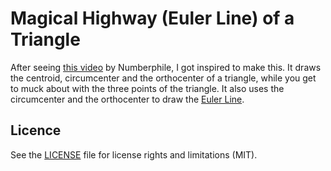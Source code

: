 # Magical Highway (Euler Line) of a Triangle
After seeing [this video](https://youtu.be/wVH4MS6v23U) by Numberphile, I got inspired to make this. It draws the centroid, circumcenter and the orthocenter of a triangle, while you get to muck about with the three points of the triangle. It also uses the circumcenter and the orthocenter to draw the [Euler Line](https://en.wikipedia.org/wiki/Euler_line).

## Licence
See the [LICENSE](LICENSE.md) file for license rights and limitations (MIT).
